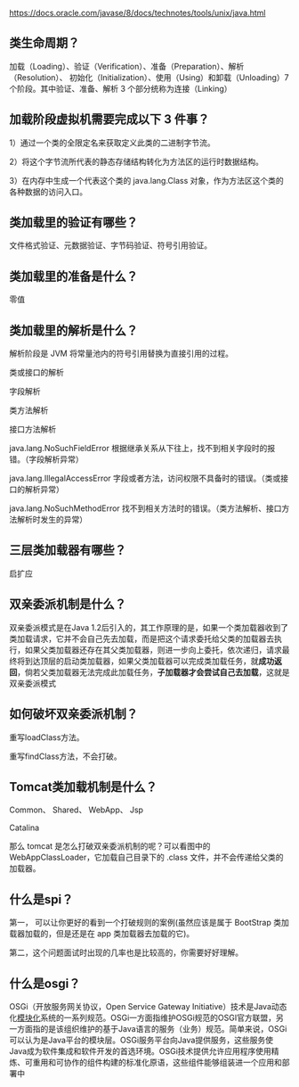 https://docs.oracle.com/javase/8/docs/technotes/tools/unix/java.html

## 类生命周期？

加载（Loading）、验证（Verification）、准备（Preparation）、解析（Resolution）、 初始化（Initialization）、使用（Using）和卸载（Unloading）7 个阶段。其中验证、准备、解析 3 个部分统称为连接（Linking）

## 加载阶段虚拟机需要完成以下 3 件事？

1）通过一个类的全限定名来获取定义此类的二进制字节流。

 2）将这个字节流所代表的静态存储结构转化为方法区的运行时数据结构。

 3）在内存中生成一个代表这个类的 java.lang.Class 对象，作为方法区这个类的各种数据的访问入口。

## 类加载里的验证有哪些？

文件格式验证、元数据验证、字节码验证、符号引用验证。

## 类加载里的准备是什么？

零值

## 类加载里的解析是什么？

解析阶段是 JVM 将常量池内的符号引用替换为直接引用的过程。 

类或接口的解析 

字段解析 

类方法解析 

接口方法解析 

java.lang.NoSuchFieldError 根据继承关系从下往上，找不到相关字段时的报错。（字段解析异常） 

java.lang.IllegalAccessError 字段或者方法，访问权限不具备时的错误。（类或接口的解析异常） 

java.lang.NoSuchMethodError 找不到相关方法时的错误。（类方法解析、接口方法解析时发生的异常）

## 三层类加载器有哪些？

启扩应

## 双亲委派机制是什么？

双亲委派模式是在Java 1.2后引入的，其工作原理的是，如果一个类加载器收到了类加载请求，它并不会自己先去加载，而是把这个请求委托给父类的加载器去执行，如果父类加载器还存在其父类加载器，则进一步向上委托，依次递归，请求最终将到达顶层的启动类加载器，如果父类加载器可以完成类加载任务，就**成功返回**，倘若父类加载器无法完成此加载任务，**子加载器才会尝试自己去加载**，这就是双亲委派模式

## 如何破坏双亲委派机制？

重写loadClass方法。

重写findClass方法，不会打破。

## Tomcat类加载机制是什么？

Common、 Shared、 WebApp、 Jsp

Catalina



那么 tomcat 是怎么打破双亲委派机制的呢？可以看图中的 WebAppClassLoader，它加载自己目录下的 .class 文件，并不会传递给父类的加载器。

## 什么是spi？

第一， 可以让你更好的看到一个打破规则的案例(虽然应该是属于 BootStrap 类加载器加载的，但是还是在 app 类加载器去加载的它)。

 第二，这个问题面试时出现的几率也是比较高的，你需要好好理解。

## 什么是osgi？

OSGi（开放服务网关协议，Open Service Gateway Initiative）技术是Java动态化[模块化](https://baike.baidu.com/item/%E6%A8%A1%E5%9D%97%E5%8C%96/3295536)系统的一系列规范。OSGi一方面指维护OSGi规范的OSGI官方联盟，另一方面指的是该组织维护的基于Java语言的服务（业务）规范。简单来说，OSGi可以认为是Java平台的模块层。OSGi服务平台向Java提供服务，这些服务使Java成为软件集成和软件开发的首选环境。OSGi技术提供允许应用程序使用精炼、可重用和可协作的组件构建的标准化原语，这些组件能够组装进一个应用和部署中



